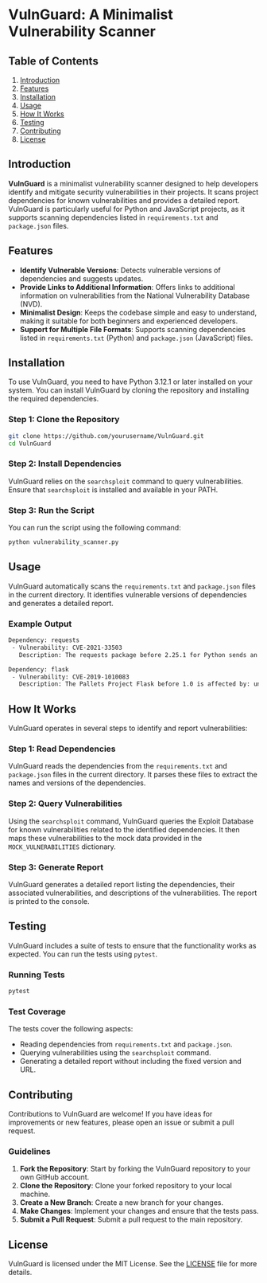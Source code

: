 # VulnGuard: A Minimalist Vulnerability Scanner

## Table of Contents

1. [Introduction](#introduction)
2. [Features](#features)
3. [Installation](#installation)
4. [Usage](#usage)
5. [How It Works](#how-it-works)
6. [Testing](#testing)
7. [Contributing](#contributing)
8. [License](#license)

## Introduction

**VulnGuard** is a minimalist vulnerability scanner designed to help developers identify and mitigate security vulnerabilities in their projects. It scans project dependencies for known vulnerabilities and provides a detailed report. VulnGuard is particularly useful for Python and JavaScript projects, as it supports scanning dependencies listed in `requirements.txt` and `package.json` files.

## Features

- **Identify Vulnerable Versions**: Detects vulnerable versions of dependencies and suggests updates.
- **Provide Links to Additional Information**: Offers links to additional information on vulnerabilities from the National Vulnerability Database (NVD).
- **Minimalist Design**: Keeps the codebase simple and easy to understand, making it suitable for both beginners and experienced developers.
- **Support for Multiple File Formats**: Supports scanning dependencies listed in `requirements.txt` (Python) and `package.json` (JavaScript) files.

## Installation

To use VulnGuard, you need to have Python 3.12.1 or later installed on your system. You can install VulnGuard by cloning the repository and installing the required dependencies.

### Step 1: Clone the Repository

```sh
git clone https://github.com/yourusername/VulnGuard.git
cd VulnGuard
```

### Step 2: Install Dependencies

VulnGuard relies on the `searchsploit` command to query vulnerabilities. Ensure that `searchsploit` is installed and available in your PATH.

### Step 3: Run the Script

You can run the script using the following command:

```sh
python vulnerability_scanner.py
```

## Usage

VulnGuard automatically scans the `requirements.txt` and `package.json` files in the current directory. It identifies vulnerable versions of dependencies and generates a detailed report.

### Example Output

```sh
Dependency: requests
 - Vulnerability: CVE-2021-33503
   Description: The requests package before 2.25.1 for Python sends an HTTP Authorization header to an http URI upon receiving a same-hostname https-to-http redirect, which makes it easier for remote attackers to discover credentials by sniffing the network.

Dependency: flask
 - Vulnerability: CVE-2019-1010083
   Description: The Pallets Project Flask before 1.0 is affected by: unexpected memory usage. The impact is: denial of service. The attack vector is: crafted encoded JSON data. The fixed version is: 1.0.
```

## How It Works

VulnGuard operates in several steps to identify and report vulnerabilities:

### Step 1: Read Dependencies

VulnGuard reads the dependencies from the `requirements.txt` and `package.json` files in the current directory. It parses these files to extract the names and versions of the dependencies.

### Step 2: Query Vulnerabilities

Using the `searchsploit` command, VulnGuard queries the Exploit Database for known vulnerabilities related to the identified dependencies. It then maps these vulnerabilities to the mock data provided in the `MOCK_VULNERABILITIES` dictionary.

### Step 3: Generate Report

VulnGuard generates a detailed report listing the dependencies, their associated vulnerabilities, and descriptions of the vulnerabilities. The report is printed to the console.

## Testing

VulnGuard includes a suite of tests to ensure that the functionality works as expected. You can run the tests using `pytest`.

### Running Tests

```sh
pytest
```

### Test Coverage

The tests cover the following aspects:

- Reading dependencies from `requirements.txt` and `package.json`.
- Querying vulnerabilities using the `searchsploit` command.
- Generating a detailed report without including the fixed version and URL.

## Contributing

Contributions to VulnGuard are welcome! If you have ideas for improvements or new features, please open an issue or submit a pull request.

### Guidelines

1. **Fork the Repository**: Start by forking the VulnGuard repository to your own GitHub account.
2. **Clone the Repository**: Clone your forked repository to your local machine.
3. **Create a New Branch**: Create a new branch for your changes.
4. **Make Changes**: Implement your changes and ensure that the tests pass.
5. **Submit a Pull Request**: Submit a pull request to the main repository.

## License

VulnGuard is licensed under the MIT License. See the [LICENSE](LICENSE) file for more details.
